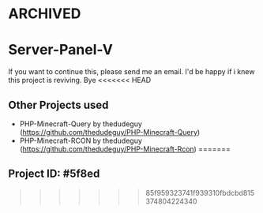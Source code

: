 # ARCHIVED


# Server-Panel-V
If you want to continue this, please send me an email. I'd be happy if i knew this project is reviving. Bye
<<<<<<< HEAD
## Other Projects used

- PHP-Minecraft-Query by thedudeguy (<https://github.com/thedudeguy/PHP-Minecraft-Query>)
- PHP-Minecraft-RCON by thedudeguy (<https://github.com/thedudeguy/PHP-Minecraft-Rcon>)
=======
## Project ID: #5f8ed
>>>>>>> 85f959323741f939310fbdcbd815374804224340
